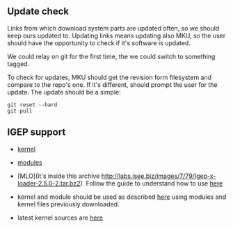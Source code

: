 Update check
------------

Links from which download system parts are updated often, so we should keep ours updated to. Updating links means updating also MKU, so the user should have the opportunity to check if it's software is updated.

We could relay on git for the first time, the we could switch to something tagged.

To check for updates, MKU should get the revision form filesystem and compare to the repo's one. If it's different, should prompt the user for the update. The update should be a simple:

	git reset --hard
	git pull

IGEP support
------------

* [kernel](http://downloads.isee.biz/pub/releases/linux_kernel/v2.6.37-5/zImage-2.6.37-5.bin)

* [modules]( http://downloads.isee.biz/pub/releases/linux_kernel/v2.6.37-5/modules-2.6.37-5.tgz)

* [MLO](it's inside this archive http://labs.isee.biz/images/7/79/Igep-x-loader-2.5.0-2.tar.bz2). Follow the guide to understand how to use [here](http://labs.isee.biz/index.php/How_to_boot_from_MicroSD_Card#X-Loader_.28MLO.29)

* kernel and module should be used as described [here](http://labs.isee.biz/index.php/How_to_boot_from_MicroSD_Card#Install_the_kernel_modules) using modules and kernel files previously downloaded.

* latest kernel sources are [here](http://downloads.isee.biz/pub/releases/linux_kernel/v2.6.37-5/linux-omap-2.6.37-5.tar.gz)